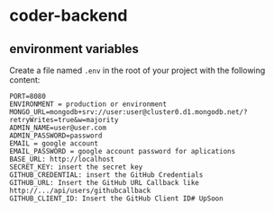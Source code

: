 # coder-backend

## environment variables

Create a file named `.env` in the root of your project with the following content:

```dotenv
PORT=8080
ENVIRONMENT = production or environment
MONGO_URL=mongodb+srv://user:user@cluster0.d1.mongodb.net/?retryWrites=true&w=majority
ADMIN_NAME=user@user.com
ADMIN_PASSWORD=password
EMAIL = google account
EMAIL_PASSWORD = google account password for aplications
BASE_URL: http://localhost
SECRET_KEY: insert the secret key
GITHUB_CREDENTIAL: insert the GitHub Credentials
GITHUB_URL: Insert the GitHub URL Callback like http://.../api/users/githubcallback
GITHUB_CLIENT_ID: Insert the GitHub Client ID# UpSoon

